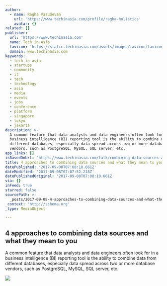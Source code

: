 ```yaml
---
author:
  - name: Ragha Vasudevan
    url: 'https://www.techinasia.com/profile/ragha-holistics'
    avatar: {}
related: []
publisher:
  url: 'https://www.techinasia.com'
  name: Tech in Asia
  favicon: 'https://static.techinasia.com/assets/images/favicon/favicon.ico'
  domain: www.techinasia.com
keywords:
  - tech in asia
  - startups
  - community
  - it
  - tech
  - technology
  - asia
  - media
  - events
  - jobs
  - conference
  - platform
  - singapore
  - tokyo
  - jakarta
description: >-
  A common feature that data analysts and data engineers often look for in a
  business intelligence (BI) reporting tool is the ability to combine data from
  different databases, especially data spread across two or more database
  vendors, such as PostgreSQL, MySQL, SQL server, etc.
app_links: []
isBasedOnUrl: 'https://www.techinasia.com/talk/combining-data-sources-approaches'
title: 4 approaches to combining data sources and what they mean to you
datePublished: '2017-09-08T07:08:10.661Z'
dateModified: '2017-09-08T07:07:52.218Z'
datePublishedOriginal: '2017-09-08T07:08:10.661Z'
via: {}
inFeed: true
starred: false
sourcePath: >-
  _posts/2017-09-08-4-approaches-to-combining-data-sources-and-what-they-mean-to.md
_context: 'http://schema.org'
_type: MediaObject

---
```

<article style=""><h1>4 approaches to combining data sources and what they mean to you</h1><p>A common feature that data analysts and data engineers often look for in a business intelligence (BI) reporting tool is the ability to combine data from different databases, especially data spread across two or more database vendors, such as PostgreSQL, MySQL, SQL server, etc.</p><img src="https://lh3.googleusercontent.com/aghycUurCuvBW9fzxLdkhiJjwNpV7caMz26jhPzRwFPIIDJPibXi06hEreNMW17iVFtkJNYZb_sxdF7r1DpjMdY7NrugLVe8PPcSzHMeAIIqOJiwDY7GA_O9FLBXstZvWfCv-USL" /></article>